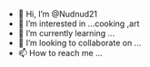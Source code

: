 - 👋 Hi, I’m @Nudnud21
- 👀 I’m interested in ...cooking ,art
- 🌱 I’m currently learning ...
- 💞️ I’m looking to collaborate on ...
- 📫 How to reach me ...

<!---
Nudnud21/Nudnud21 is a ✨ special ✨ repository because its `README.md` (this file) appears on your GitHub profile.
You can click the Preview link to take a look at your changes.
--->
